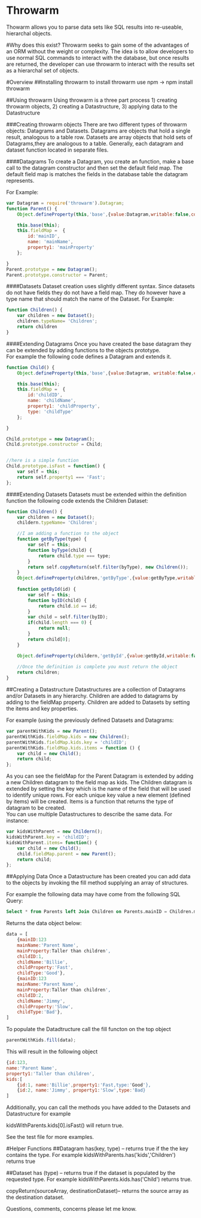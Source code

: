Throwarm
======
Thowarm allows you to parse data sets like SQL results into re-useable, hierarchal objects.

#Why does this exist?
Throwarm seeks to gain some of the advantages of an ORM without the weight or complexity.  The idea is to allow developers to use normal SQL commands to interact with the database, but once results are returned, the developer can use throwarm to interact with the results set as a hierarchal set of objects.

#Overview
##Installing throwarm
to install throwarm use npm → npm install throwarm

##Using throwarm
Using throwarm is a three part process 1) creating throwarm objects, 2) creating a Datastructure, 3) applying data to the Datastructure

###Creating throwarm objects
There are two different types of throwarm objects: Datagrams and Datasets.   Datagrams are objects that hold a single result, analogous to a table row.  Datasets are array objects that hold sets of Datagrams,they are analogous to a table. Generally, each datagram and dataset function located in separate files.

####Datagrams
To create a Datagram, you create an function,  make a base call to the datagram constructor and then set the default field map.  The default field map is matches the fields in the database table the datagram represents.

For Example: 
```javascript
var Datagram = require('throwarm').Datagram;
function Parent() {
	Object.defineProperty(this,'base',{value:Datagram,writable:false,configurable:true,enumerable:false});

	this.base(this);
	this.fieldMap =  {
		id:'mainID',
		name: 'mainName',
		property1: 'mainProperty'
	};

}
Parent.prototype = new Datagram();
Parent.prototype.constructor = Parent;
```

####Datasets
Dataset creation uses slightly different syntax.  Since datasets do not have fields they do not have a field map.  They do however have a type name that should match the name of the Dataset.
For Example:
```javascript
function Children() {
	var children = new Dataset();
	children.typeName= 'Children';
	return children
}
```

####Extending Datagrams
Once you have created the base datagram they can be extended by adding functions to the objects prototype.  
For example the following code defines a Datagram and extends it.
```javascript
function Child() {
	Object.defineProperty(this,'base',{value:Datagram, writable:false,configurable:true,enumerable:false});

	this.base(this);
	this.fieldMap =  {
		id:'childID',
		name: 'childName',
		property1: 'childProperty',
		type: 'childType'
	};

}

Child.prototype = new Datagram();
Child.prototype.constructor = Child;


//here is a simple function 
Child.prototype.isFast = function() {
	var self = this;
	return self.property1 === 'Fast';
};
```
####Extending Datasets
Datasets must be extended within the definition function the following code extends the Children Dataset:
```javascript
function Children() {
	var children = new Dataset();
	childern.typeName= 'Children';

	//I am adding a function to the object
	function getByType(type) {
		var self = this;
		function byType(child) {
			return child.type === type;
		}
		return self.copyReturn(self.filter(byType), new Children());
	}
	Object.defineProperty(children,'getByType',{value:getByType,writable:false,configurable:false,enumerable:false});
	
	function getById(id) {
		var self = this;
		function byID(child) {
			return child.id == id;
		}
		var child = self.filter(byID);
		if(child.length === 0) {
			return null;
		}
		return child[0];
	}

	Object.defineProperty(childern,'getById',{value:getById,writable:false,configurable:false,enumerable:false});
	
	//Once the definition is complete you must return the object
	return children;
}
```
##Creating a Datastructure
Datastructures are a collection of Datagrams and/or Datasets in any hierarchy.  Children are added to datagrams by adding to the fieldMap property.  Children are added to Datasets by setting the items and key properties. 

For example (using the previously defined Datasets and Datagrams:
```javascript
var parentWithKids = new Parent();
parentWithKids.fieldMap.kids = new Children();
parentWithKids.fieldMap.kids.key = 'childID';
parentWithKids.fieldMap.kids.items = function () {
	var child = new Child();
	return child;
};
```
As you can see the fieldMap for the Parent Datagram is extended by adding a new Children datagram to the field map as kids.  The Children datagram is extended by setting the key which is the name of the field that will be used to identify unique rows. For each unique key value a new element (defined by items) will be created.  Items is a function that returns the type of datagram to be created.  
You can use multiple Datastructures to describe the same data.  For instance:
```javascript
var kidsWithParent = new Childern();
kidsWithParent.key = 'childID';
kidsWithParent.items= function() {
	var child = new Child();
	child.fieldMap.parent = new Parent();
	return child;
};
```
##Applying Data
Once a Datastructure has been created you can add data to the objects by invoking the fill method supplying an array of structures.  

For example the following data may have come from the following SQL Query: 
```SQL
Select * from Parents left Join Children on Parents.mainID = Children.mainID where mainID = 123
```
Returns the data object below:
```javascript
data = [
	{mainID:123
	mainName:'Parent Name',
	mainProperty:Taller than children',
	childID:1,
	childName:'Billie',
    childProperty:'Fast',
	childType:'Good'},
	{mainID:123
	mainName:'Parent Name',
	mainProperty:Taller than children',
	childID:2,
	childName:'Jimmy',
    childProperty:'Slow',
	childType:'Bad'},
]
```
To populate the Datadtructure call the fill functon on the top object

```javascript
parentWithKids.fill(data);
```
This will result in the following object
```javascript
{id:123,
name:'Parent Name',
property1:'Taller than children',
kids:[
	{id:1, name:'Billie',property1:'Fast,type:'Good'},
	{id:2, name:'Jimmy', property1:'Slow',type:'Bad}
]
```
Additionally, you can call the methods you have added to the Datasets and Datastructure for example

kidsWithParents.kids[0].isFast() will return true.

See the test file for more examples.

#Helper Functions
##Datagram
has(key, type) – returns true if the the key contains the type. For example kidsWithParents.has('kids','Children') returns true

##Dataset
has (type) – returns true if the dataset is populated by the requested type.  For example  kidsWithParents.kids.has('Child') returns true.

copyReturn(sourceArray, destinationDataset)– returns the source array as the destination dataset.  

Questions, comments, concerns please let me know.